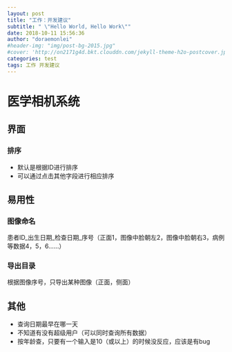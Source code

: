 ```yaml
---
layout: post
title: "工作：开发建议"
subtitle: " \"Hello World, Hello Work\""
date: 2018-10-11 15:56:36
author: "doraemonlei"
#header-img: "img/post-bg-2015.jpg"
#cover: 'http://on2171g4d.bkt.clouddn.com/jekyll-theme-h2o-postcover.jpg'
categories: test
tags: 工作 开发建议
---
```


# 医学相机系统

## 界面
### 排序
- 默认是根据ID进行排序  
- 可以通过点击其他字段进行相应排序

## 易用性
### 图像命名
患者ID_出生日期_检查日期_序号（正面1，图像中脸朝左2，图像中脸朝右3，病例等数据4，5，6……）

### 导出目录
根据图像序号，只导出某种图像（正面，侧面）

## 其他
- 查询日期最早在哪一天
- 不知道有没有超级用户（可以同时查询所有数据）
- 按年龄查，只要有一个输入是10（或以上）的时候没反应，应该是有bug
